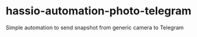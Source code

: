 # hassio-automation-photo-telegram
Simple automation to send snapshot from generic camera to Telegram
